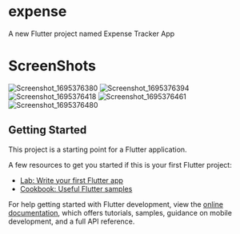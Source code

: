 # expense

A new Flutter project named Expense Tracker App

# ScreenShots

![Screenshot_1695376380](https://github.com/SonuKushwaha-hub/Flutter-Practice/assets/77428175/37771112-165d-45aa-888a-e44fda25e0dc)
![Screenshot_1695376394](https://github.com/SonuKushwaha-hub/Flutter-Practice/assets/77428175/c72683b9-9906-4bbd-bd73-0a8290da45ac)
![Screenshot_1695376418](https://github.com/SonuKushwaha-hub/Flutter-Practice/assets/77428175/d2a18196-dd8e-49a2-9709-db4b689ae46d)
![Screenshot_1695376461](https://github.com/SonuKushwaha-hub/Flutter-Practice/assets/77428175/f3221eaa-e2cd-4068-9c5d-7c753dbd5b00)
![Screenshot_1695376480](https://github.com/SonuKushwaha-hub/Flutter-Practice/assets/77428175/8ba98311-de67-4234-8801-7e543e82a7bd)


## Getting Started

This project is a starting point for a Flutter application.

A few resources to get you started if this is your first Flutter project:

- [Lab: Write your first Flutter app](https://docs.flutter.dev/get-started/codelab)
- [Cookbook: Useful Flutter samples](https://docs.flutter.dev/cookbook)

For help getting started with Flutter development, view the
[online documentation](https://docs.flutter.dev/), which offers tutorials,
samples, guidance on mobile development, and a full API reference.

